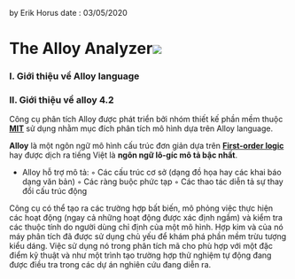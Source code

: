 
by Erik Horus
date : 03/05/2020

# The Alloy Analyzer![](https://upload.wikimedia.org/wikipedia/commons/thumb/d/d3/AddressBook1_ShowFor4But1.jpg/500px-AddressBook1_ShowFor4But1.jpg)


### I. Giới thiệu về  Alloy language

### II. Giới thiệu về  alloy 4.2

Công cụ phân tích Alloy  được phát triển bởi nhóm thiết kế phần mềm thuộc **[MIT](http://sdg.csail.mit.edu/)** sử dụng nhằm mục đích phân tích mô hình dựa trên Alloy language.

**Alloy** là một ngôn ngữ mô hình cấu trúc đơn giản dựa trên **[First-order logic](https://en.wikipedia.org/wiki/First-order_logic)** hay được dịch ra tiếng Việt là  **ngôn ngữ lô-gíc mô tả bậc nhất**. 
- Alloy hỗ trợ mô tả:
◦ Các cấu trúc cơ sở (dạng đồ họa hay các
khai báo dạng văn bản)
◦ Các ràng buộc phức tạp
◦ Các thao tác diễn tả sự thay đổi cấu trúc
động



Công cụ có thể tạo ra các trường hợp bất biến, mô phỏng việc thực hiện các hoạt động (ngay cả những hoạt động được xác định ngầm) và kiểm tra các thuộc tính do người dùng chỉ định của một mô hình. Hợp kim và của nó
    máy phân tích đã được sử dụng chủ yếu để khám phá phần mềm trừu tượng
    kiểu dáng. Việc sử dụng nó trong phân tích mã cho phù hợp với một
    đặc điểm kỹ thuật và như một trình tạo trường hợp thử nghiệm tự động đang được
    điều tra trong các dự án nghiên cứu đang diễn ra.
  

